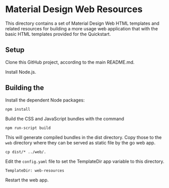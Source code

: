 # Material Design Web Resources

This directory contains a set of Material Design Web HTML templates and related
resources for building a more usage web application that with the basic
HTML templates provided for the Quickstart.

## Setup

Clone this GitHub project, according to the main README.md.

Install Node.js.

## Building the 

Install the dependent Node packages:

```shell
npm install
```


Build the CSS and JavaScript bundles with the command

```shell
npm run-script build
```

This will generate compiled bundles in the dist directory. Copy those to the
`web` directory where they can be served as static file by the go web app.

```shell
cp dist/* ../web/.
```

Edit the `config.yaml` file to set the TemplateDir app variable to this 
directory.

```
TemplateDir: web-resources 
```

Restart the web app.